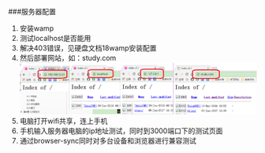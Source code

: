 ###服务器配置
1. 安装wamp
2. 测试localhost是否能用
3. 解决403错误，见硬盘文档18wamp安装配置
4. 然后部署网站，如：study.com
![](/assets/测试时本地服务器配置.png)
5. 电脑打开wifi共享，连上手机
6. 手机输入服务器电脑的ip地址测试，同时到3000端口下的测试页面
7. 通过browser-sync同时对多台设备和浏览器进行兼容测试